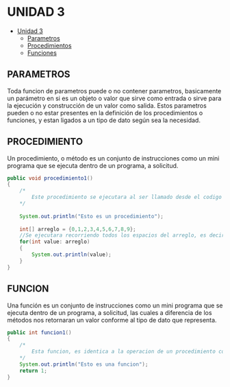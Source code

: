 # UNIDAD 3

- [Unidad 3](#unidad-3)
  - [Parametros](#parametros)
  - [Procedimientos](#procedimiento)
  - [Funciones](#funcion)  
  


## PARAMETROS

Toda funcion de parametros puede o no contener parametros, basicamente un parámetro en si es un objeto o valor que sirve como entrada o sirve para la ejecución y construcción de un valor como salida.
Estos parametros pueden o no estar presentes en la definición de los procedimientos o funciones, y estan ligados a un tipo de dato según sea la necesidad.

## PROCEDIMIENTO

Un procedimiento, o método es un conjunto de instrucciones como un mini programa que se ejecuta dentro de un programa, a solicitud.

```JAVA
public void procedimiento1()
{
	/*
		Este procedimiento se ejecutara al ser llamado desde el codigo principal, o en otros procedimientos o funciones
	*/
	
	System.out.println("Esto es un procedimiento");
	
	int[] arreglo = {0,1,2,3,4,5,6,7,8,9};
	//Se ejecutara recorriendo todos los espacios del arreglo, es decir el tamaño del arreglo
	for(int value: arreglo)
	{
		System.out.println(value);
	}
}
```

## FUNCION

Una función es un conjunto de instrucciones como un mini programa que se ejecuta dentro de un programa, a solicitud, las cuales a diferencia de los métodos nos retornaran un valor conforme al tipo de dato que representa.

```JAVA
public int funcion1()
{
	/*
		Esta funcion, es identica a la operacion de un procedimiento con la diferencias que estas retornan un valor que forma parte entre el tipo de dato definido.
	*/
	System.out.println("Esto es una funcion");
	return 1;
}
```